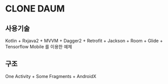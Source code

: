 CLONE DAUM
=============
사용기술
-------------
Kotlin + Rxjava2 + MVVM + Dagger2 + Retrofit + Jackson + Room + Glide + Tensorflow Mobile 를 이용한 예제



구조
-------------
One Activity + Some Fragments + AndroidX
